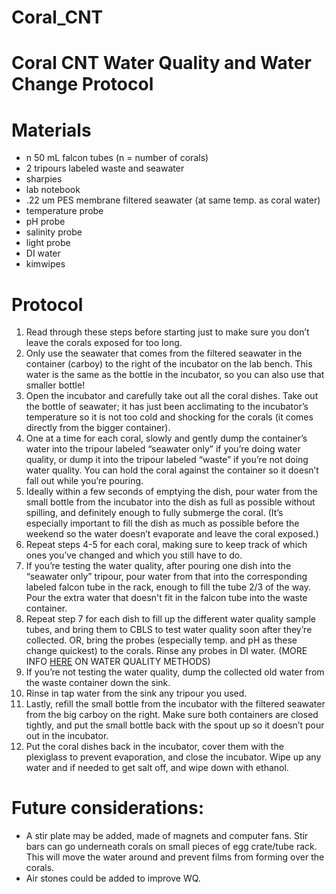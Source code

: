 # Coral_CNT

# Coral CNT Water Quality and Water Change Protocol

# Materials
- n 50 mL falcon tubes (n = number of corals)
- 2 tripours labeled waste and seawater
- sharpies
- lab notebook
- .22 um PES membrane filtered seawater (at same temp. as coral water)
- temperature probe
- pH probe
- salinity probe
- light probe
- DI water
- kimwipes

# Protocol
1. Read through these steps before starting just to make sure you don’t leave the corals exposed for too long.
2. Only use the seawater that comes from the filtered seawater in the container (carboy) to the right of the incubator on the lab bench. This water is the same as the bottle in the incubator, so you can also use that smaller bottle!
3. Open the incubator and carefully take out all the coral dishes. Take out the bottle of seawater; it has just been acclimating to the incubator’s temperature so it is not too cold and shocking for the corals (it comes directly from the bigger container).
4. One at a time for each coral, slowly and gently dump the container’s water into the tripour labeled “seawater only” if you’re doing water quality, or dump it into the tripour labeled “waste” if you’re not doing water quality. You can hold the coral against the container so it doesn’t fall out while you’re pouring.
5. Ideally within a few seconds of emptying the dish, pour water from the small bottle from the incubator into the dish as full as possible without spilling, and definitely enough to fully submerge the coral. (It’s especially important to fill the dish as much as possible before the weekend so the water doesn’t evaporate and leave the coral exposed.)
6. Repeat steps 4-5 for each coral, making sure to keep track of which ones you’ve changed and which you still have to do.
7. If you’re testing the water quality, after pouring one dish into the “seawater only” tripour, pour water from that into the corresponding labeled falcon tube in the rack, enough to fill the tube 2/3 of the way. Pour the extra water that doesn't fit in the falcon tube into the waste container.
8. Repeat step 7 for each dish to fill up the different water quality sample tubes, and bring them to CBLS to test water quality soon after they’re collected. OR, bring the probes (especially temp. and pH as these change quickest) to the corals. Rinse any probes in DI water. (MORE INFO [HERE](https://github.com/atho1803/AT_Putnam_Lab_Notebook/blob/master/_posts/2021-06-10-Water-Quality-Methods.md) ON WATER QUALITY METHODS)
9. If you’re not testing the water quality, dump the collected old water from the waste container down the sink.
10. Rinse in tap water from the sink any tripour you used.
11. Lastly, refill the small bottle from the incubator with the filtered seawater from the big carboy on the right. Make sure both containers are closed tightly, and put the small bottle back with the spout up so it doesn’t pour out in the incubator.
12. Put the coral dishes back in the incubator, cover them with the plexiglass to prevent evaporation, and close the incubator. Wipe up any water and if needed to get salt off, and wipe down with ethanol.

# Future considerations:
- A stir plate may be added, made of magnets and computer fans. Stir bars can go underneath corals on small pieces of egg crate/tube rack. This will move the water around and prevent films from forming over the corals.
- Air stones could be added to improve WQ.
